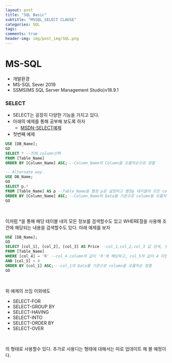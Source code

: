 ```yaml
---  
layout: post  
title: "SQL Basic"  
subtitle: "MSSQL_SELECT CLAUSE"  
categories: SQL
tags: 
comments: true  
header-img: img/post_img/SQL.png
---  
```


# MS-SQL
- 개발환경
- MS-SQL Sever 2019
- SSMS(MS SQL Server Management Studio)v18.9.1
### SELECT
- SELECT는 굉장히 다양한 기능을 가지고 있다.
- 아래의 예제를 통해 공부해 보도록 하자
  - [MSDN-SELECT예제](https://docs.microsoft.com/ko-kr/sql/t-sql/queries/select-examples-transact-sql?view=sql-server-ver15)
- 첫번째 예제
```SQL
USE [DB_Name];
GO
SELECT * --전체 column선택
FROM [Table_Name]
ORDER BY [Column_Name] ASC; --Column_Name의 Column을 오름차순으로 정렬

-- Alternate way.
USE DB_Name;
GO
SELECT p.*
FROM [Table_Name] AS p --Table_Name을 별칭 p로 설정하고 별칭p 테이블의 모든 column을 select
ORDER BY [Column_Name] ASC; --Column_Name의 Data를 기준으로 column을 오름차순 정렬
GO
```
<br/>

이처럼 *을 통해 해당 테이블 내의 모든 정보를 검색할수도 있고 WHERE절을 사용해 조건에 해당되는 내용을 검색할수도 있다.
아래 예제를 보자

```SQL
USE [DB_Name];
GO
SELECT [col_1], [col_2], [col_3] AS Price --col_1,col_2,col_3 값 검색, 단 col_3은 Price라는 별칭을 붙임.
FROM [Table_Name] 
WHERE [col_4] = 'R' --col_4 column의 값이 'R'에 해당하고, col_5의 값이 4 미만인 조건을 만족하는 
AND [col_5] < 4
ORDER BY [col_1] ASC; --col_1의 Data를 기준으로 column을 오름차순 정렬
GO
```

<br/>

위 예제의 쓰임 이외에도
- SELECT-FOR
- SELECT-GROUP BY
- SELECT-HAVING
- SELECT-INTO
- SELECT-ORDER BY
- SELECT-OVER

<br/>

의 형태로 사용할수 있다.
추가로 사용디는 형태에 대해서는 따로 업데이트 해 볼 예정이다.